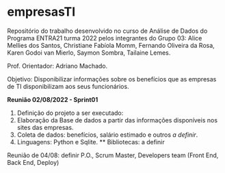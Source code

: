 # empresasTI
Repositório do trabalho desenvolvido no curso de Análise de Dados do Programa ENTRA21 turma 2022 pelos integrantes do Grupo 03: 
Alice Mellies dos Santos, Christiane Fabíola Momm, Fernando Oliveira da Rosa, Karen Godoi van Mierlo, Saymon Sombra, Tailaine Lemes.

Prof. Orientador: Adriano Machado.

Objetivo: Disponibilizar informações sobre os benefícios que as empresas de TI disponibilizam aos seus funcionários.

**Reunião 02/08/2022 - Sprint01**
1) Definição do projeto a ser executado:
2) Elaboração da Base de dados a partir das informações disponíveis nos sites das empresas.
3) Coleta de dados: benefícios, salário estimado e outros *a definir*.
4) Linguagens: Python e Sqlite.
** Bibliotecas: a definir

Reunião de 04/08: definir P.O., Scrum Master, Developers team (Front End, Back End, Deploy)